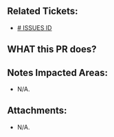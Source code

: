 <!--
  PLEASE DON'T DELETE THIS TEMPLATE UNTIL YOU HAVE READ THE FIRST SECTION.
-->

## Related Tickets:
- [# ISSUES ID](https://bglobaljsc.backlog.com/view/XXXXX-XXX)

## WHAT this PR does?
<!--
- ex: Change number items `completed/total` in admin page.
-->

## Notes Impacted Areas:
- N/A.

## Attachments:
- N/A.
